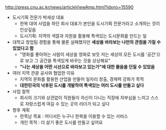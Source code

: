 http://press.cnu.ac.kr/news/articleViewAmp.html?idxno=15590

- 도시기획 전문가 박세상 대표
	- 한복 대여 사업을 하던 회사 대표가 본인을 도시기획 전문가라고 소개하는 것이 인상깊음
	- 도시기획: 지역의 색깔과 자원을 활용해 특색있는 도시문화를 만드는 일
- 대학교 창업팀 경험을 통해 물론 실패했지만 **세상을 바라보는 나만의 관점을 가질 수 있었다고 함**
	- "영화를 좋아하는 사람이 세상을 영화로 보듯 저는 세상의 모든 도시를 '공간'으로 보고 그 공간을 특색있게 바꾸는 것을 상상해요"
	- **"나는 세상을 어떤 시선으로 바라보고 있는가"에 대한 물음을 던질 수 있었음**
- 여러 지역 관광 공사와 협업한 이유
	- 지역의 문화를 활용한 산업을 만들어 일자리 창출, 경제력 강화가 목적
	- **대한민국의 낙후된 도시를 개발하여 특색있는 여러 도시를 만들고 싶다**
- 사업 철학
	- 회사의 크기와 상관없이 직원들이 자신이 다니는 직장에 자부심을 느끼고 스스로 자랑스럽게 여길 수 있는 곳의 리더가 되고 싶다
- 향후 계획
	- 한목남 목표 : 어디서든 누구나 한복을 이용할 수 있는 서비스
	- 개인 목적 : 더 살기 좋은 도시를 만들고 싶어요